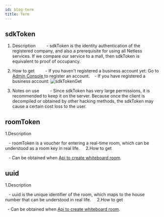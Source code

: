 ```yaml
---
id: blog-term
title: Term
---
```


## sdkToken

1. Description
    
   - sdkToken is the identity authentication of the registered company, and also a prerequisite for using all Netless services. If we compare our service to a mall, then sdkToken is equivalent to proof of occupancy.

2. How to get
    
   - If you haven't registered a business account yet: Go to <a target="_blank" href="https://console.herewhite.com"> Admin Console </a> to register an account.
   - If you have registered a business account:
   ![sdkTokenGet](/img/sdkTokenGet.jpg)

3. Notes on use
    
   - Since sdkToken has very large permissions, it is recommended to keep it on the server. Because once the client is decompiled or obtained by other hacking methods, the sdkToken may cause a certain cost loss to the user.


## roomToken

1.Description

   - roomToken is a voucher for entering a real-time room, which can be understood as a room key in real life.
   
2.How to get

   - Can be obtained when [Api to create whiteboard room](../server/api/whiteboard-base.md).

## uuid

1.Description

   - uuid is the unique identifier of the room, which maps to the house number that can be understood in real life.
   
2.How to get

  - Can be obtained when [Api to create whiteboard room](../server/api/whiteboard-base.md).